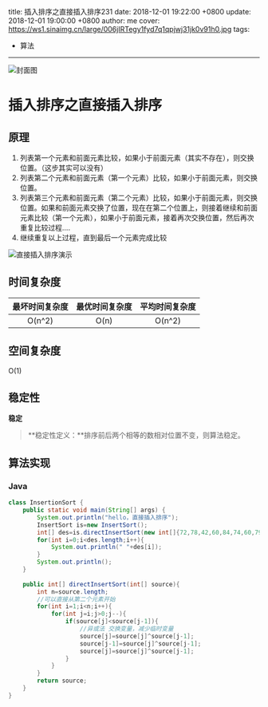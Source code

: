title: 插入排序之直接插入排序231
date: 2018-12-01 19:22:00 +0800
update: 2018-12-01 19:00:00 +0800
author: me
cover: https://ws1.sinaimg.cn/large/006jIRTegy1fyd7q1qpjwj31jk0v91h0.jpg
tags:

  - 算法

---

![封面图](https://ws1.sinaimg.cn/large/006jIRTegy1fyd7q1qpjwj31jk0v91h0.jpg)

# 插入排序之直接插入排序

## 原理

1. 列表第一个元素和前面元素比较，如果小于前面元素（其实不存在），则交换位置。（这步其实可以没有）
2. 列表第二个元素和前面元素（第一个元素）比较，如果小于前面元素，则交换位置。
3. 列表第三个元素和前面元素（第二个元素）比较，如果小于前面元素，则交换位置。如果和前面元素交换了位置，现在在第二个位置上，则接着继续和前面元素比较（第一个元素），如果小于前面元素，接着再次交换位置，然后再次重复比较过程....
4. 继续重复以上过程，直到最后一个元素完成比较

![直接插入排序演示](https://ws1.sinaimg.cn/large/006jIRTegy1fyd7rh2ouqg30l70emk0v.gif)



## 时间复杂度

| 最坏时间复杂度 | 最优时间复杂度 | 平均时间复杂度 |
| :------------: | :------------: | :------------: |
|     O(n^2)     |      O(n)      |     O(n^2)     |

## 空间复杂度

O(1)

## 稳定性

**稳定**

> **稳定性定义：**排序前后两个相等的数相对位置不变，则算法稳定。

## 算法实现

### Java

```java
class InsertionSort {
	public static void main(String[] args) {
		System.out.println("hello，直接插入排序");
		InsertSort is=new InsertSort();
		int[] des=is.directInsertSort(new int[]{72,78,42,60,84,74,60,79,72,52});
		for(int i=0;i<des.length;i++){
			System.out.println(" "+des[i]);
		}
		System.out.println();
	}
	
	public int[] directInsertSort(int[] source){
		int n=source.length;
		//可以直接从第二个元素开始
		for(int i=1;i<n;i++){
			for(int j=i;j>0;j--){
				if(source[j]<source[j-1]){
					//异或法 交换变量，减少临时变量
					source[j]=source[j]^source[j-1];
					source[j-1]=source[j]^source[j-1];
					source[j]=source[j]^source[j-1];
				}
			}
		}
		return source;
	}
}
```

